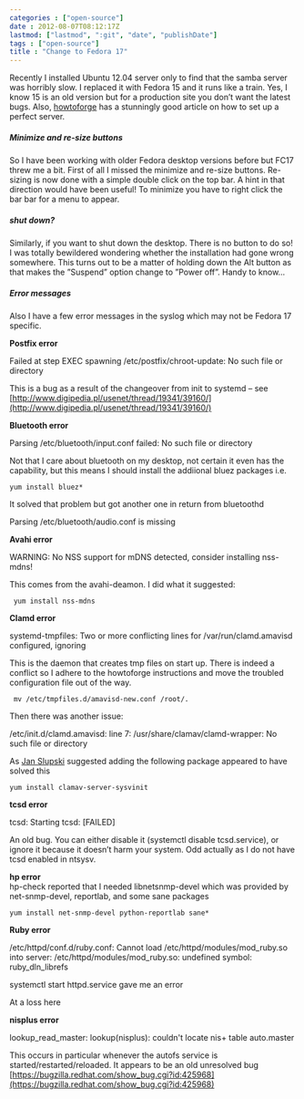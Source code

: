 ```yaml
---
categories : ["open-source"]
date : 2012-08-07T08:12:17Z
lastmod: ["lastmod", ":git", "date", "publishDate"]
tags : ["open-source"]
title : "Change to Fedora 17"
---
```



Recently I installed Ubuntu 12.04 server only to find that the samba server was horribly slow. I replaced it with Fedora 15 and it runs like a train. Yes, I know 15 is an old version but for a production site you don’t want the latest bugs. Also, [howtoforge](http://www.howtoforge.com/perfect-server-fedora-15-x86_64-ispconfig-3) has a stunningly good article on how to set up a perfect server.

##### Minimize and re-size buttons

So I have been working with older Fedora desktop versions before but FC17 threw me a bit. First of all I missed the minimize and re-size buttons. Re-sizing is now done with a simple double click on the top bar. A hint in that direction would have been useful! To minimize you have to right click the bar bar for a menu to appear.

##### shut down?

Similarly, if you want to shut down the desktop. There is no button to do so! I was totally bewildered wondering whether the installation had gone wrong somewhere. This turns out to be a matter of holding down the Alt button as that makes the ”Suspend” option change to ”Power off”. Handy to know…

##### Error messages

Also I have a few error messages in the syslog which may not be Fedora 17 specific.

**Postfix error**

Failed at step EXEC spawning /etc/postfix/chroot-update: No such file or directory

This is a bug as a result of the changeover from init to systemd – see [http://www.digipedia.pl/usenet/thread/19341/39160/](http://www.digipedia.pl/usenet/thread/19341/39160/)

**Bluetooth error**

Parsing /etc/bluetooth/input.conf failed: No such file or directory

Not that I care about bluetooth on my desktop, not certain it even has the capability, but this means I should install the addiional bluez packages i.e.

    yum install bluez*

It solved that problem but got another one in return from bluetoothd

Parsing /etc/bluetooth/audio.conf is missing

**Avahi error**

WARNING: No NSS support for mDNS detected, consider installing nss-mdns!

This comes from the avahi-deamon. I did what it suggested:

     yum install nss-mdns

**Clamd error**

systemd-tmpfiles: Two or more conflicting lines for /var/run/clamd.amavisd configured, ignoring

This is the daemon that creates tmp files on start up. There is indeed a conflict so I adhere to the howtoforge instructions and move the troubled configuration file out of the way.

     mv /etc/tmpfiles.d/amavisd-new.conf /root/.

Then there was another issue:

/etc/init.d/clamd.amavisd: line 7: /usr/share/clamav/clamd-wrapper: No such file or directory

As [Jan Slupski](http://juljas.net/lpt/ "Jan Slupski") suggested adding the following package appeared to have solved this

    yum install clamav-server-sysvinit

**tcsd error**

tcsd: Starting tcsd: [FAILED]

An old bug. You can either disable it (systemctl disable tcsd.service), or ignore it because it doesn’t harm your system. Odd actually as I do not have tcsd enabled in ntsysv.

**hp error**  
 hp-check reported that I needed libnetsnmp-devel which was provided by net-snmp-devel, reportlab, and some sane packages

    yum install net-snmp-devel python-reportlab sane*

**Ruby error**

/etc/httpd/conf.d/ruby.conf: Cannot load /etc/httpd/modules/mod_ruby.so into server: /etc/httpd/modules/mod_ruby.so: undefined symbol: ruby_dln_librefs

systemctl start httpd.service gave me an error  
 
At a loss here

**nisplus error**

lookup_read_master: lookup(nisplus): couldn't locate nis+ table auto.master

This occurs in particular whenever the autofs service is started/restarted/reloaded. It appears to be an old unresolved bug [https://bugzilla.redhat.com/show_bug.cgi?id:425968](https://bugzilla.redhat.com/show_bug.cgi?id:425968)

